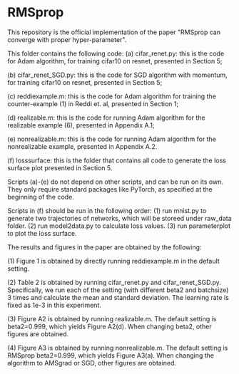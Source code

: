 # RMSprop
This repository is the official implementation of the paper "RMSprop can converge with proper hyper-parameter".

This folder contains the following code: 
 (a) cifar_renet.py: this is the code for Adam algorithm, for training cifar10 on resnet, presented in Section 5;
 
 (b) cifar_renet_SGD.py: this is the code for SGD algorithm with momentum, for training cifar10 on resnet, presented in Section 5;
 
 (c) reddiexample.m: this is the code for Adam algorithm for training the counter-example (1) in Reddi et. al, presented in Section 1;
 
 (d) realizable.m: this is the code for running Adam algorithm for the realizable example (6), presented in Appendix A.1;
 
 (e) nonrealizable.m: this is the code for running Adam algorithm for the nonrealizable example, presented in Appendix A.2.
 
 (f) losssurface: this is the folder that contains all code to generate the loss surface plot presented in Section 5. 

Scripts (a)-(e) do not depend on other scripts, and can be run on its own. They only require standard packages like PyTorch, as specified at the beginning of the code. 

Scripts in (f) should be run in the following order: (1) run mnist.py to generate two trajectories of networks, which will be storeed under raw_data folder. (2) run model2data.py to calculate loss values. (3) run parameterplot to plot the loss surface.

The results and figures in the paper are obtained by the following:

 (1) Figure 1 is obtained by directly running reddiexample.m in the default setting.
 
 (2) Table 2 is obtained by running cifar_renet.py and cifar_renet_SGD.py. Specifically, we run each of the setting (with different beta2 and batchsize) 3 times and calculate the mean and standard deviation. The learning rate is fixed as 1e-3 in this experiment.
 
 (3) Figure A2 is obtained by running realizable.m. The default setting is beta2=0.999, which yields Figure A2(d). When changing beta2, other figures are obtained.
 
 (4) Figure A3 is obtained by running nonrealizable.m. The default setting is RMSprop beta2=0.999, which yields Figure A3(a). When changing the algorithm to AMSgrad or SGD, other figures are obtained.

